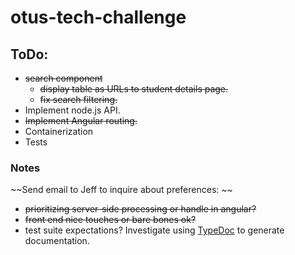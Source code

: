 # otus-tech-challenge

## ToDo:
  * ~~search component~~
    * ~~display table as URLs to student details page.~~
    * ~~fix search filtering.~~
  * Implement node.js API.
  * ~~Implement Angular routing.~~
  * Containerization
  * Tests
### Notes
~~Send email to Jeff to inquire about preferences: ~~
  * ~~prioritizing server-side processing or handle in angular?~~
  * ~~front end nice touches or bare bones ok?~~
  * test suite expectations?
Investigate using [TypeDoc](http://typedoc.org/) to generate documentation.
